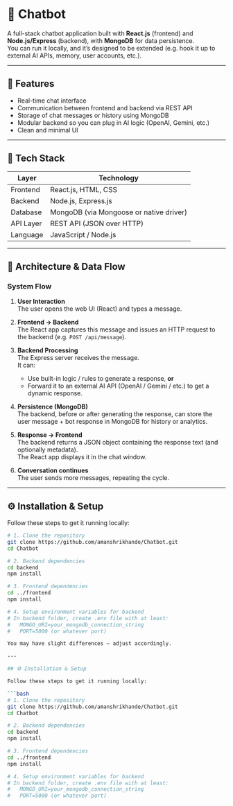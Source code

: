 # 🤖 Chatbot

A full-stack chatbot application built with **React.js** (frontend) and **Node.js/Express** (backend), with **MongoDB** for data persistence.  
You can run it locally, and it’s designed to be extended (e.g. hook it up to external AI APIs, memory, user accounts, etc.).

---

## 🚀 Features

- Real-time chat interface  
- Communication between frontend and backend via REST API  
- Storage of chat messages or history using MongoDB  
- Modular backend so you can plug in AI logic (OpenAI, Gemini, etc.)  
- Clean and minimal UI  

---

## 🧱 Tech Stack

| Layer        | Technology                        |
|----------------|--------------------------------------|
| Frontend     | React.js, HTML, CSS                 |
| Backend      | Node.js, Express.js                 |
| Database     | MongoDB (via Mongoose or native driver) |
| API Layer    | REST API (JSON over HTTP)            |
| Language     | JavaScript / Node.js                 |

---

## 🧩 Architecture & Data Flow

### System Flow

1. **User Interaction**  
   The user opens the web UI (React) and types a message.

2. **Frontend → Backend**  
   The React app captures this message and issues an HTTP request to the backend (e.g. `POST /api/message`).

3. **Backend Processing**  
   The Express server receives the message.  
   It can:
   - Use built-in logic / rules to generate a response, **or**
   - Forward it to an external AI API (OpenAI / Gemini / etc.) to get a dynamic response.

4. **Persistence (MongoDB)**  
   The backend, before or after generating the response, can store the user message + bot response in MongoDB for history or analytics.

5. **Response → Frontend**  
   The backend returns a JSON object containing the response text (and optionally metadata).  
   The React app displays it in the chat window.

6. **Conversation continues**  
   The user sends more messages, repeating the cycle.

---


## ⚙️ Installation & Setup

Follow these steps to get it running locally:

```bash
# 1. Clone the repository
git clone https://github.com/amanshrikhande/Chatbot.git
cd Chatbot

# 2. Backend dependencies
cd backend
npm install

# 3. Frontend dependencies
cd ../frontend
npm install

# 4. Setup environment variables for backend
# In backend folder, create .env file with at least:
#   MONGO_URI=your_mongodb_connection_string
#   PORT=5000 (or whatever port)

You may have slight differences — adjust accordingly.

---

## ⚙️ Installation & Setup

Follow these steps to get it running locally:

```bash
# 1. Clone the repository
git clone https://github.com/amanshrikhande/Chatbot.git
cd Chatbot

# 2. Backend dependencies
cd backend
npm install

# 3. Frontend dependencies
cd ../frontend
npm install

# 4. Setup environment variables for backend
# In backend folder, create .env file with at least:
#   MONGO_URI=your_mongodb_connection_string
#   PORT=5000 (or whatever port)
